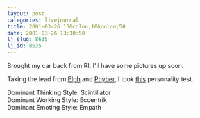 ```yaml
---
layout: post
categories: livejournal
title: 2001-03-26 13&colon;10&colon;50
date: 2001-03-26 13:10:50
lj_slug: 8635
lj_id: 8635
---
```

Brought my car back from RI. I'll have some pictures up soon.  



Taking the lead from [Elph](http://www.livejournal.com/users/elph) and [Phyber](http://phyber.livejournal.com), I took [this](http://www.ansir.com/) personality test.  



Dominant Thinking Style: Scintillator  
Dominant Working Style: Eccentrik  
Dominant Emoting Style: Empath
